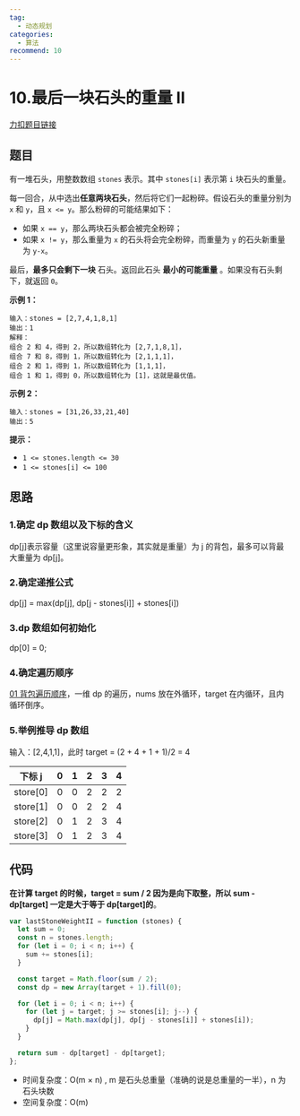 ```yaml
---
tag:
  - 动态规划
categories:
  - 算法
recommend: 10
---
```


# 10.最后一块石头的重量 II

[力扣题目链接](https://leetcode.cn/problems/last-stone-weight-ii/)

## 题目

有一堆石头，用整数数组 `stones` 表示。其中 `stones[i]` 表示第 `i` 块石头的重量。

每一回合，从中选出**任意两块石头**，然后将它们一起粉碎。假设石头的重量分别为 `x` 和 `y`，且 `x <= y`。那么粉碎的可能结果如下：

- 如果 `x == y`，那么两块石头都会被完全粉碎；
- 如果 `x != y`，那么重量为 `x` 的石头将会完全粉碎，而重量为 `y` 的石头新重量为 `y-x`。

最后，**最多只会剩下一块** 石头。返回此石头 **最小的可能重量** 。如果没有石头剩下，就返回 `0`。

**示例 1：**

```
输入：stones = [2,7,4,1,8,1]
输出：1
解释：
组合 2 和 4，得到 2，所以数组转化为 [2,7,1,8,1]，
组合 7 和 8，得到 1，所以数组转化为 [2,1,1,1]，
组合 2 和 1，得到 1，所以数组转化为 [1,1,1]，
组合 1 和 1，得到 0，所以数组转化为 [1]，这就是最优值。
```

**示例 2：**

```
输入：stones = [31,26,33,21,40]
输出：5
```

**提示：**

- `1 <= stones.length <= 30`
- `1 <= stones[i] <= 100`

## 思路

### 1.确定 dp 数组以及下标的含义

dp[j]表示容量（这里说容量更形象，其实就是重量）为 j 的背包，最多可以背最大重量为 dp[j]。

### 2.确定递推公式

dp[j] = max(dp[j], dp[j - stones[i]] + stones[i])

### 3.dp 数组如何初始化

dp[0] = 0;

### 4.确定遍历顺序

[01 背包遍历顺序](8.linearArray.html)，一维 dp 的遍历，nums 放在外循环，target 在内循环，且内循环倒序。

### 5.举例推导 dp 数组

输入：[2,4,1,1]，此时 target = (2 + 4 + 1 + 1)/2 = 4

| 下标 j   | 0   | 1   | 2   | 3   | 4   |
| -------- | --- | --- | --- | --- | --- |
| store[0] | 0   | 0   | 2   | 2   | 2   |
| store[1] | 0   | 0   | 2   | 2   | 4   |
| store[2] | 0   | 1   | 2   | 3   | 4   |
| store[3] | 0   | 1   | 2   | 3   | 4   |

## 代码

**在计算 target 的时候，target = sum / 2 因为是向下取整，所以 sum - dp[target] 一定是大于等于 dp[target]的**。

```js
var lastStoneWeightII = function (stones) {
  let sum = 0;
  const n = stones.length;
  for (let i = 0; i < n; i++) {
    sum += stones[i];
  }

  const target = Math.floor(sum / 2);
  const dp = new Array(target + 1).fill(0);

  for (let i = 0; i < n; i++) {
    for (let j = target; j >= stones[i]; j--) {
      dp[j] = Math.max(dp[j], dp[j - stones[i]] + stones[i]);
    }
  }

  return sum - dp[target] - dp[target];
};
```

- 时间复杂度：O(m × n) , m 是石头总重量（准确的说是总重量的一半），n 为石头块数
- 空间复杂度：O(m)
